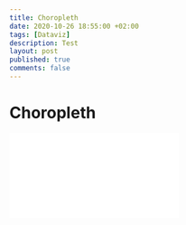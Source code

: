 ```yaml
---
title: Choropleth
date: 2020-10-26 18:55:00 +02:00
tags: [Dataviz]
description: Test
layout: post
published: true
comments: false
---
```


# Choropleth

<EMBED SRC="assets\files\choropleth.html">